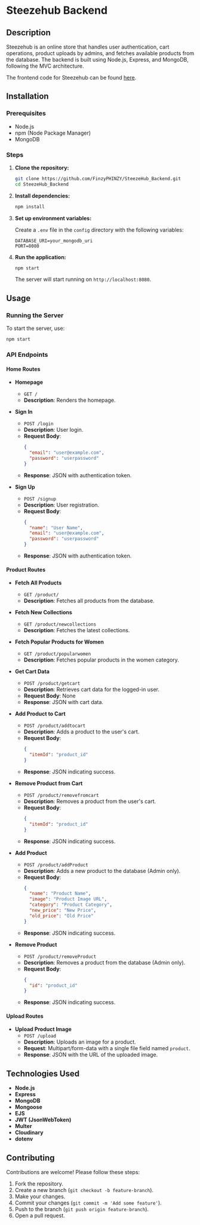 # Steezehub Backend

## Description

Steezehub is an online store that handles user authentication, cart operations, product uploads by admins, and fetches available products from the database. The backend is built using Node.js, Express, and MongoDB, following the MVC architecture.

The frontend code for Steezehub can be found [here](https://github.com/FinzyPHINZY/SteezeHub).

## Installation

### Prerequisites

- Node.js
- npm (Node Package Manager)
- MongoDB

### Steps

1. **Clone the repository:**

   ```bash
   git clone https://github.com/FinzyPHINZY/SteezeHub_Backend.git
   cd SteezeHub_Backend
   ```

2. **Install dependencies:**

   ```bash
   npm install
   ```

3. **Set up environment variables:**

   Create a `.env` file in the `config` directory with the following variables:

   ```plaintext
   DATABASE_URI=your_mongodb_uri
   PORT=8080
   ```

4. **Run the application:**

   ```bash
   npm start
   ```

   The server will start running on `http://localhost:8080`.

## Usage

### Running the Server

To start the server, use:

```bash
npm start
```

### API Endpoints

#### Home Routes

- **Homepage**

  - `GET /`
  - **Description**: Renders the homepage.

- **Sign In**

  - `POST /login`
  - **Description**: User login.
  - **Request Body**:
    ```json
    {
      "email": "user@example.com",
      "password": "userpassword"
    }
    ```
  - **Response**: JSON with authentication token.

- **Sign Up**
  - `POST /signup`
  - **Description**: User registration.
  - **Request Body**:
    ```json
    {
      "name": "User Name",
      "email": "user@example.com",
      "password": "userpassword"
    }
    ```
  - **Response**: JSON with authentication token.

#### Product Routes

- **Fetch All Products**

  - `GET /product/`
  - **Description**: Fetches all products from the database.

- **Fetch New Collections**

  - `GET /product/newcollections`
  - **Description**: Fetches the latest collections.

- **Fetch Popular Products for Women**

  - `GET /product/popularwomen`
  - **Description**: Fetches popular products in the women category.

- **Get Cart Data**

  - `POST /product/getcart`
  - **Description**: Retrieves cart data for the logged-in user.
  - **Request Body**: None
  - **Response**: JSON with cart data.

- **Add Product to Cart**

  - `POST /product/addtocart`
  - **Description**: Adds a product to the user's cart.
  - **Request Body**:
    ```json
    {
      "itemId": "product_id"
    }
    ```
  - **Response**: JSON indicating success.

- **Remove Product from Cart**

  - `POST /product/removefromcart`
  - **Description**: Removes a product from the user's cart.
  - **Request Body**:
    ```json
    {
      "itemId": "product_id"
    }
    ```
  - **Response**: JSON indicating success.

- **Add Product**

  - `POST /product/addProduct`
  - **Description**: Adds a new product to the database (Admin only).
  - **Request Body**:
    ```json
    {
      "name": "Product Name",
      "image": "Product Image URL",
      "category": "Product Category",
      "new_price": "New Price",
      "old_price": "Old Price"
    }
    ```
  - **Response**: JSON indicating success.

- **Remove Product**
  - `POST /product/removeProduct`
  - **Description**: Removes a product from the database (Admin only).
  - **Request Body**:
    ```json
    {
      "id": "product_id"
    }
    ```
  - **Response**: JSON indicating success.

#### Upload Routes

- **Upload Product Image**
  - `POST /upload`
  - **Description**: Uploads an image for a product.
  - **Request**: Multipart/form-data with a single file field named `product`.
  - **Response**: JSON with the URL of the uploaded image.

## Technologies Used

- **Node.js**
- **Express**
- **MongoDB**
- **Mongoose**
- **EJS**
- **JWT (JsonWebToken)**
- **Multer**
- **Cloudinary**
- **dotenv**

## Contributing

Contributions are welcome! Please follow these steps:

1. Fork the repository.
2. Create a new branch (`git checkout -b feature-branch`).
3. Make your changes.
4. Commit your changes (`git commit -m 'Add some feature'`).
5. Push to the branch (`git push origin feature-branch`).
6. Open a pull request.
